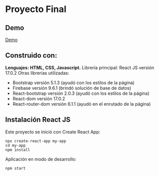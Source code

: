 # Proyecto Final

## Demo
[Demo](https://cocky-dubinsky-c025cb.netlify.app/)
## Construido con:

**Lenguajes: HTML, CSS, Javascript.**
Librería principal: React JS versión 17.0.2
Otras librerías utilizadas: 
 - Bootstrap versión 5.1.3 (ayudó con los estilos de la página)
 - Firebase versión 9.6.1 (brindó solución de base de datos)
 - React-bootstrap versión 2.0.3 (ayudó con los estilos de la página)
 - React-dom versión 17.0.2 
 - React-router-dom versión 6.1.1 (ayudó en el enrutado de la página)

## Instalación React JS

Este proyecto se inició con Create React App:

    npx create-react-app my-app
    cd my-app
    npm install

Aplicación en modo de desarrollo:

    npm start
